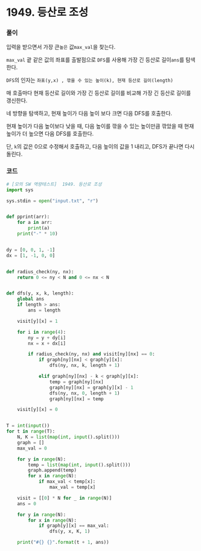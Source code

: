 # 1949. 등산로 조성

### 풀이 

입력을 받으면서 가장 큰`높은` 값`max_val`을 찾는다.

`max_val` 괕 같은 값의 좌표를 출발점으로 `DFS`를 사용해 가장 긴 등산로 길이`ans`를 탐색한다.

`DFS`의 인자는 `좌표(y,x) , 깎을 수 있는 높이(k), 현재 등산로 길이(length)` 

매 호출마다 현재 등산로 길이와 가장 긴 등산로 길이를 비교해 가장 긴 등산로 길이를 갱신한다.

네 방향을 탐색하고, 현재 높이가 다음 높이 보다 크면 다음 DFS를 호출한다.

현재 높이가 다음 높이보다 낮을 때, 다음 높이를 깎을 수 있는 높이만큼 깎았을 때 현재 높이가 더 높으면 다음 DFS를 호출한다.

단, `k`의 값은 0으로 수정해서 호출하고, 다음 높이의 값을 1 내리고, DFS가 끝나면 다시 돌린다.

### 코드

```python
# [모의 SW 역량테스트]  1949. 등산로 조성
import sys

sys.stdin = open("input.txt", "r")


def pprint(arr):
	for a in arr:
		print(a)
	print("-" * 10)


dy = [0, 0, 1, -1]
dx = [1, -1, 0, 0]


def radius_check(ny, nx):
	return 0 <= ny < N and 0 <= nx < N


def dfs(y, x, k, length):
	global ans
	if length > ans:
		ans = length

	visit[y][x] = 1

	for i in range(4):
		ny = y + dy[i]
		nx = x + dx[i]

		if radius_check(ny, nx) and visit[ny][nx] == 0:
			if graph[ny][nx] < graph[y][x]:
				dfs(ny, nx, k, length + 1)

			elif graph[ny][nx] - k < graph[y][x]:
				temp = graph[ny][nx]
				graph[ny][nx] = graph[y][x] - 1
				dfs(ny, nx, 0, length + 1)
				graph[ny][nx] = temp

	visit[y][x] = 0


T = int(input())
for t in range(T):
	N, K = list(map(int, input().split()))
	graph = []
	max_val = 0

	for y in range(N):
		temp = list(map(int, input().split()))
		graph.append(temp)
		for x in range(N):
			if max_val < temp[x]:
				max_val = temp[x]

	visit = [[0] * N for _ in range(N)]
	ans = 0

	for y in range(N):
		for x in range(N):
			if graph[y][x] == max_val:
				dfs(y, x, K, 1)

	print("#{} {}".format(t + 1, ans))

```

